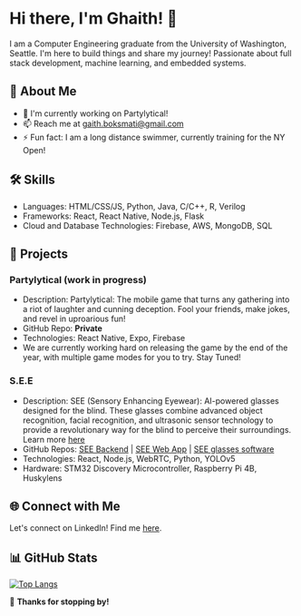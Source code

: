 # Hi there, I'm Ghaith! 👋

I am a Computer Engineering graduate from the University of Washington, Seattle. I'm here to build things and share my journey! Passionate about full stack development, machine learning, and embedded systems.

## 🚀 About Me

- 🔭 I'm currently working on Partylytical!
- 📫 Reach me at gaith.boksmati@gmail.com
- ⚡ Fun fact: I am a long distance swimmer, currently training for the NY Open!

## 🛠️ Skills

- Languages: HTML/CSS/JS, Python, Java, C/C++, R, Verilog
- Frameworks: React, React Native, Node.js, Flask
- Cloud and Database Technologies: Firebase, AWS, MongoDB, SQL

## 🚀 Projects

### Partylytical (work in progress)

- Description: Partylytical: The mobile game that turns any gathering into a riot of laughter and cunning deception. Fool your friends, make jokes, and revel in uproarious fun!
- GitHub Repo: **Private**
- Technologies: React Native, Expo, Firebase
- We are currently working hard on releasing the game by the end of the year, with multiple game modes for you to try. Stay Tuned!

### S.E.E

- Description: SEE (Sensory Enhancing Eyewear): AI-powered glasses designed for the blind. These glasses combine advanced object recognition, facial recognition, and ultrasonic sensor technology to provide a revolutionary way for the blind to perceive their surroundings. Learn more [here](https://gboksm11.github.io/SEE-Info/)
- GitHub Repos: [SEE Backend](https://github.com/gboksm11/SEE-Backend) | [SEE Web App](https://github.com/varunven/see-face-recognition) | [SEE glasses software](https://github.com/varunven/EE475Capstone)
- Technologies: React, Node.js, WebRTC, Python, YOLOv5
- Hardware: STM32 Discovery Microcontroller, Raspberry Pi 4B, Huskylens

## 🌐 Connect with Me
Let's connect on LinkedIn! Find me [here](https://www.linkedin.com/in/ghaith-boksmati/).


## 📊 GitHub Stats

[![Top Langs](https://github-readme-stats.vercel.app/api/top-langs/?username=anuraghazra&layout=donut-vertical)](https://github.com/anuraghazra/github-readme-stats)

 🎉 **Thanks for stopping by!**
